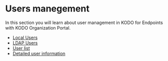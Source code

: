 # Users manegement

In this section you will learn about user management in KODO for Endpoints with KODO Organization Portal.

* [Local Users](local-users.md)
* [LDAP Users](ldap-users.md)
* [User list](user-list.md)
* [Detailed user information](detailed-user-information.md)

